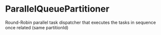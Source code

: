 ParallelQueuePartitioner
========================

Round-Robin parallel task dispatcher that executes the tasks in sequence once related (same partitionId)